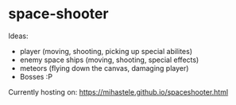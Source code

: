 # space-shooter

Ideas:
- player (moving, shooting, picking up special abilites)
- enemy space ships (moving, shooting, special effects)
- meteors (flying down the canvas, damaging player)
- Bosses :P


Currently hosting on:
https://mihastele.github.io/spaceshooter.html
